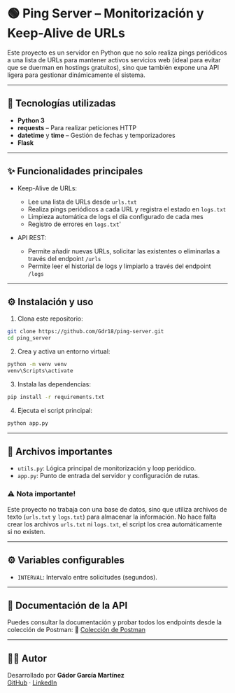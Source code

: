 ﻿# 🟢 Ping Server – Monitorización y Keep-Alive de URLs

Este proyecto es un servidor en Python que no solo realiza pings periódicos a una lista de URLs para mantener activos servicios web (ideal para evitar que se duerman en hostings gratuitos), sino que también expone una API ligera para gestionar dinámicamente el sistema.

---

## 🚀 Tecnologías utilizadas

- **Python 3**
- **requests** – Para realizar peticiones HTTP
- **datetime** y **time** – Gestión de fechas y temporizadores
- **Flask** 

---

## ✨ Funcionalidades principales

- Keep-Alive de URLs:
  - Lee una lista de URLs desde `urls.txt`
  - Realiza pings periódicos a cada URL y registra el estado en `logs.txt`
  - Limpieza automática de logs el día configurado de cada mes
  - Registro de errores en `logs.txt`'

- API REST:
  - Permite añadir nuevas URLs, solicitar las existentes o eliminarlas a través del endpoint `/urls`
  - Permite leer el historial de logs y limpiarlo a través del endpoint `/logs`

---

## ⚙️ Instalación y uso

1. Clona este repositorio:
```bash
git clone https://github.com/Gdr18/ping-server.git
cd ping_server  
```
2. Crea y activa un entorno virtual:
```bash
python -m venv venv
venv\Scripts\activate
```
3. Instala las dependencias:
```bash
pip install -r requirements.txt
```
4. Ejecuta el script principal:
```bash
python app.py
```
---

## 📝 Archivos importantes

- `utils.py`: Lógica principal de monitorización y loop periódico.
- `app.py`: Punto de entrada del servidor y configuración de rutas.

### ⚠️ Nota importante!
Este proyecto no trabaja con una base de datos, sino que utiliza archivos de texto (`urls.txt` y `logs.txt`) para almacenar la información.
No hace falta crear los archivos `urls.txt` ni `logs.txt`, el script los crea automáticamente si no existen.

---

## ⚙️ Variables configurables

- `INTERVAL`: Intervalo entre solicitudes (segundos).

---

## 📓 Documentación de la API

Puedes consultar la documentación y probar todos los endpoints desde la colección de Postman: 
🔗 [Colección de Postman](https://.postman.co/workspace/My-Workspace~959b1184-c553-4747-8bce-84d1bf72923a/collection/26739293-8e0873ea-2de2-468f-baf1-e6770c96f6c3?action=share&creator=26739293)

---

## 👩‍💻 Autor

Desarrollado por **Gádor García Martínez**  
[GitHub](https://github.com/Gdr18) · [LinkedIn](https://www.linkedin.com/in/g%C3%A1dor-garc%C3%ADa-mart%C3%ADnez-99a33717b/)

